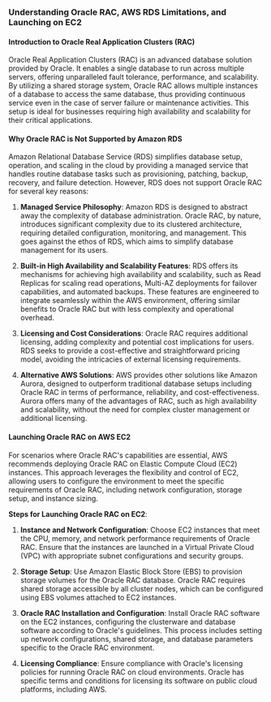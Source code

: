 ### Understanding Oracle RAC, AWS RDS Limitations, and Launching on EC2

#### Introduction to Oracle Real Application Clusters (RAC)

Oracle Real Application Clusters (RAC) is an advanced database solution provided by Oracle. It enables a single database to run across multiple servers, offering unparalleled fault tolerance, performance, and scalability. By utilizing a shared storage system, Oracle RAC allows multiple instances of a database to access the same database, thus providing continuous service even in the case of server failure or maintenance activities. This setup is ideal for businesses requiring high availability and scalability for their critical applications.

#### Why Oracle RAC is Not Supported by Amazon RDS

Amazon Relational Database Service (RDS) simplifies database setup, operation, and scaling in the cloud by providing a managed service that handles routine database tasks such as provisioning, patching, backup, recovery, and failure detection. However, RDS does not support Oracle RAC for several key reasons:

1. **Managed Service Philosophy**: Amazon RDS is designed to abstract away the complexity of database administration. Oracle RAC, by nature, introduces significant complexity due to its clustered architecture, requiring detailed configuration, monitoring, and management. This goes against the ethos of RDS, which aims to simplify database management for its users.
    
2. **Built-in High Availability and Scalability Features**: RDS offers its mechanisms for achieving high availability and scalability, such as Read Replicas for scaling read operations, Multi-AZ deployments for failover capabilities, and automated backups. These features are engineered to integrate seamlessly within the AWS environment, offering similar benefits to Oracle RAC but with less complexity and operational overhead.
    
3. **Licensing and Cost Considerations**: Oracle RAC requires additional licensing, adding complexity and potential cost implications for users. RDS seeks to provide a cost-effective and straightforward pricing model, avoiding the intricacies of external licensing requirements.
    
4. **Alternative AWS Solutions**: AWS provides other solutions like Amazon Aurora, designed to outperform traditional database setups including Oracle RAC in terms of performance, reliability, and cost-effectiveness. Aurora offers many of the advantages of RAC, such as high availability and scalability, without the need for complex cluster management or additional licensing.

#### Launching Oracle RAC on AWS EC2

For scenarios where Oracle RAC's capabilities are essential, AWS recommends deploying Oracle RAC on Elastic Compute Cloud (EC2) instances. This approach leverages the flexibility and control of EC2, allowing users to configure the environment to meet the specific requirements of Oracle RAC, including network configuration, storage setup, and instance sizing.

**Steps for Launching Oracle RAC on EC2**:

1. **Instance and Network Configuration**: Choose EC2 instances that meet the CPU, memory, and network performance requirements of Oracle RAC. Ensure that the instances are launched in a Virtual Private Cloud (VPC) with appropriate subnet configurations and security groups.
    
2. **Storage Setup**: Use Amazon Elastic Block Store (EBS) to provision storage volumes for the Oracle RAC database. Oracle RAC requires shared storage accessible by all cluster nodes, which can be configured using EBS volumes attached to EC2 instances.
    
3. **Oracle RAC Installation and Configuration**: Install Oracle RAC software on the EC2 instances, configuring the clusterware and database software according to Oracle's guidelines. This process includes setting up network configurations, shared storage, and database parameters specific to the Oracle RAC environment.
    
4. **Licensing Compliance**: Ensure compliance with Oracle's licensing policies for running Oracle RAC on cloud environments. Oracle has specific terms and conditions for licensing its software on public cloud platforms, including AWS.